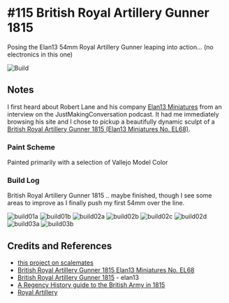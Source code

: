 # #115 British Royal Artillery Gunner 1815

Posing the Elan13 54mm Royal Artillery Gunner leaping into action... (no electronics in this one)

![Build](./assets/BritishGunner1815_build.jpg?raw=true)

## Notes

I first heard about Robert Lane and his company
[Elan13 Miniatures](https://elan13.co.uk/)
from an interview on the JustMakingConversation podcast.
It had me immediately browsing his site and I chose to pickup a beautifully dynamic sculpt of a
[British Royal Artillery Gunner 1815 (Elan13 Miniatures No. EL68)](https://www.scalemates.com/kits/elan13-miniatures-el68-british-royal-artillery-gunner-1815--1450321).

### Paint Scheme

Painted primarily with a selection of Vallejo Model Color

### Build Log

British Royal Artillery Gunner 1815 .. maybe finished, though I see some areas to improve as I finally push my first 54mm over the line.

![build01a](./assets/build01a.jpg?raw=true)
![build01b](./assets/build01b.jpg?raw=true)
![build02a](./assets/build02a.jpg?raw=true)
![build02b](./assets/build02b.jpg?raw=true)
![build02c](./assets/build02c.jpg?raw=true)
![build02d](./assets/build02d.jpg?raw=true)
![build03a](./assets/build03a.jpg?raw=true)
![build03b](./assets/build03b.jpg?raw=true)

## Credits and References

* [this project on scalemates](https://www.scalemates.com/profiles/mate.php?id=74137&p=projects&project=145733)
* [British Royal Artillery Gunner 1815 Elan13 Miniatures No. EL68](https://www.scalemates.com/kits/elan13-miniatures-el68-british-royal-artillery-gunner-1815--1450321)
* [British Royal Artillery Gunner 1815](https://elan13.co.uk/Royal-Artillery-Gunner-181) - elan13
* [A Regency History guide to the British Army in 1815](https://www.regencyhistory.net/2022/07/british-army-in-1815-regency-history_1.html)
* [Royal Artillery](https://en.wikipedia.org/wiki/Royal_Artillery)
